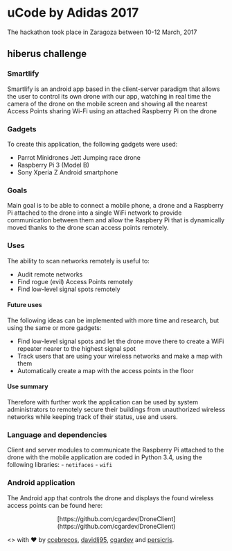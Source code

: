 # uCode by Adidas 2017
The hackathon took place in Zaragoza between 10-12 March, 2017

## hiberus challenge
### Smartlify
Smartlify is an android app based in the client-server paradigm that allows the user to control its own drone with our app, watching in real time the camera of the drone on the mobile screen and showing all the nearest Access Points sharing Wi-Fi using an attached Raspberry Pi on the drone

### Gadgets
To create this application, the following gadgets were used:
 - Parrot Minidrones Jett Jumping race drone
 - Raspberry Pi 3 (Model B)
 - Sony Xperia Z Android smartphone

### Goals
Main goal is to be able to connect a mobile phone, a drone and a Raspberry Pi attached to the drone into a single WiFi network to provide communication between them and allow the Raspbery Pi that is dynamically moved thanks to the drone scan access points remotely.

### Uses
The ability to scan networks remotely is useful to:
 - Audit remote networks
 - Find rogue (evil) Access Points remotely
 - Find low-level signal spots remotely

#### Future uses
The following ideas can be implemented with more time and research, but using the same or more gadgets:
 - Find low-level signal spots and let the drone move there to create a WiFi repeater nearer to the highest signal spot
 - Track users that are using your wireless networks and make a map with them
 - Automatically create a map with the access points in the floor

#### Use summary
Therefore with further work the application can be used by system administrators
to remotely secure their buildings from unauthorized wireless networks while
keeping track of their status, use and users.

### Language and dependencies
Client and server modules to communicate the Raspberry Pi attached to the drone with the mobile application are coded in Python 3.4, using the following libraries:
	- `netifaces`
	- `wifi`

### Android application
The Android app that controls the drone and displays the found wireless access points can be found here:
<center>[https://github.com/cgardev/DroneClient](https://github.com/cgardev/DroneClient)</center>

<> with ❤ by [ccebrecos](https://github.com/ccebrecos), [davidlj95](https://github.com/davidlj95), [cgardev](https://github.com/cgardev) and [persicris](https://github.com/persicris).
